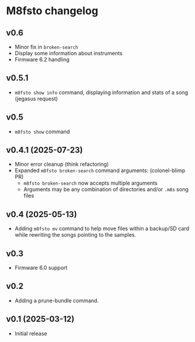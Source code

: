 # M8fsto changelog

## v0.6
 
 * Minor fix in `broken-search`
 * Display some information about instruments
 * Firmware 6.2 handling
  

## v0.5.1

 * `m8fsto show info` command, displaying information and stats of a song (jegasus request)

## v0.5

 * `m8fsto show` command


## v0.4.1 (2025-07-23)

 * Minor error cleanup (think refactoring)
 * Expanded `m8fsto broken-search` command arguments: (colonel-blimp PR)
   * `m8fsto broken-search` now accepts multiple arguments
   * Arguments may be any combination of directories and/or `.m8s` song files

## v0.4 (2025-05-13)

 * Adding `m8fsto mv` command to help move files within a backup/SD card
   while rewriting the songs pointing to the samples.

## v0.3

 * Firmware 6.0 support

## v0.2

 * Adding a prune-bundle command.

## v0.1 (2025-03-12)

 * Initial release
